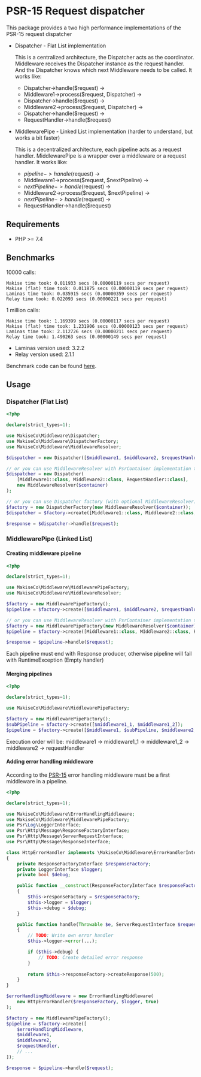 # PSR-15 Request dispatcher

This package provides a two high performance implementations of the PSR-15 request dispatcher
* Dispatcher - Flat List implementation

    This is a centralized architecture, the Dispatcher acts as the coordinator. 
    Middleware receives the Dispatcher instance as the request handler. 
    And the Dispatcher knows which next Middleware needs to be called.
    It works like: 
    * Dispatcher->handle($request) ->
    * Middleware1->process($request, Dispatcher) ->
    * Dispatcher->handle($request) ->
    * Middleware2->process($request, Dispatcher) ->
    * Dispatcher->handle($request) ->
    * RequestHandler->handle($request)

* MiddlewarePipe - Linked List implementation (harder to understand, but works a bit faster)

    This is a decentralized architecture, each pipeline acts as a request handler.
    MiddlewarePipe is a wrapper over a middleware or a request handler.
    It works like: 
    * $pipeline->handle($request) ->
    * Middleware1->process($request, $nextPipeline) ->
    * $nextPipeline->handle($request) ->
    * Middleware2->process($request, $nextPipeline) ->
    * $nextPipeline->handle($request) ->
    * RequestHandler->handle($request)

## Requirements
* PHP >= 7.4

## Benchmarks
10000 calls:
```
Makise time took: 0.011933 secs (0.00000119 secs per request)
Makise (flat) time took: 0.011875 secs (0.00000119 secs per request)
Laminas time took: 0.035915 secs (0.00000359 secs per request)
Relay time took: 0.022093 secs (0.00000221 secs per request)
```

1 million calls:
```
Makise time took: 1.169399 secs (0.00000117 secs per request)
Makise (flat) time took: 1.231906 secs (0.00000123 secs per request)
Laminas time took: 2.112726 secs (0.00000211 secs per request)
Relay time took: 1.490263 secs (0.00000149 secs per request)
```

* Laminas version used: 3.2.2
* Relay version used: 2.1.1

Benchmark code can be found [here](benchmark/bench.php).

## Usage

### Dispatcher (Flat List)
```php
<?php

declare(strict_types=1);

use MakiseCo\Middleware\Dispatcher;
use MakiseCo\Middleware\DispatcherFactory;
use MakiseCo\Middleware\MiddlewareResolver;

$dispatcher = new Dispatcher([$middleware1, $middleware2, $requestHanlder]);

// or you can use MiddlewareResolver with PsrContainer implementation to resolve middlewares
$dispatcher = new Dispatcher(
    [Middleware1::class, Middleware2::class, RequestHandler::class],
    new MiddlewareResolver($container)
);

// or you can use Dispatcher factory (with optional MiddlewareResolver)
$factory = new DispatcherFactory(new MiddlewareResolver($container));
$dispatcher = $factory->create([Middleware1::class, Middleware2::class, RequestHandler::class]);

$response = $dispatcher->handle($request);

```

### MiddlewarePipe (Linked List)

#### Creating middleware pipeline
```php
<?php

declare(strict_types=1);

use MakiseCo\Middleware\MiddlewarePipeFactory;
use MakiseCo\Middleware\MiddlewareResolver;

$factory = new MiddlewarePipeFactory();
$pipeline = $factory->create([$middleware1, $middleware2, $requestHanlder]);

// or you can use MiddlewareResolver with PsrContainer implementation to resolve middlewares
$factory = new MiddlewarePipeFactory(new MiddlewareResolver($container));
$pipeline = $factory->create([Middleware1::class, MIddleware2::class, RequestHandler::class]);

$response = $pipeline->handle($request);
```

Each pipeline must end with Response producer, otherwise pipeline will fail with RuntimeException (Empty handler)

#### Merging pipelines
```php
<?php

declare(strict_types=1);

use MakiseCo\Middleware\MiddlewarePipeFactory;

$factory = new MiddlewarePipeFactory();
$subPipeline = $factory->create([$middleware1_1, $middleware1_2]);
$pipeline = $factory->create([$middleware1, $subPipeline, $middleware2, $requestHanlder]);
```

Execution order will be: middleware1 -> middleware1_1 -> middleware1_2 -> middleware2 -> requestHandler

#### Adding error handling middleware
According to the [PSR-15](https://www.php-fig.org/psr/psr-15/#14-handling-exceptions) error handling middleware must be a first middleware in a pipeline.

```php
<?php

declare(strict_types=1);

use MakiseCo\Middleware\ErrorHandlingMiddleware;
use MakiseCo\Middleware\MiddlewarePipeFactory;
use Psr\Log\LoggerInterface;
use Psr\Http\Message\ResponseFactoryInterface;
use Psr\Http\Message\ServerRequestInterface;
use Psr\Http\Message\ResponseInterface;

class HttpErrorHandler implements \MakiseCo\Middleware\ErrorHandlerInterface
{
    private ResponseFactoryInterface $responseFactory;
    private LoggerInterface $logger;
    private bool $debug;

    public function __construct(ResponseFactoryInterface $responseFactory, LoggerInterface $logger, bool $debug)
    {
        $this->responseFactory = $responseFactory;
        $this->logger = $logger;
        $this->debug = $debug;
    }

    public function handle(Throwable $e, ServerRequestInterface $request): ResponseInterface
    {
        // TODO: Write own error handler
        $this->logger->error(...);

        if ($this->debug) {
            // TODO: Create detailed error response
        }
        
        return $this->responseFactory->createResponse(500);
    }
}

$errorHandlingMiddleware = new ErrorHandlingMiddleware(
    new HttpErrorHandler($responseFactory, $logger, true)
);

$factory = new MiddlewarePipeFactory();
$pipeline = $factory->create([
    $errorHandlingMiddleware,
    $middleware1,
    $middleware2,
    $requestHandler,
    // ...
]);

$response = $pipeline->handle($request);
```
